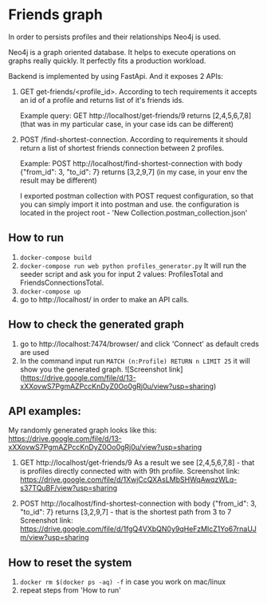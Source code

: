 # Friends graph

In order to persists profiles and their relationships Neo4j is used. 

Neo4j is a graph oriented database. It helps to execute operations on graphs really quickly. It perfectly fits a production workload.

Backend is implemented by using FastApi. And it exposes 2 APIs:

1) GET get-friends/<profile_id>. According to tech requirements it accepts an id of a profile and returns list of it's friends ids.
    
    Example query:
    GET http://localhost/get-friends/9 returns [2,4,5,6,7,8] (that was in my particular case, in your case ids can be different)
2) POST /find-shortest-connection. According to requirements it should return a list of shortest friends connection between 2 profiles.

    Example: 
    POST http://localhost/find-shortest-connection with body {"from_id": 3, "to_id": 7} returns [3,2,9,7] (in my case, in your env the result may be different)

    I exported postman collection with POST request configuration, so that you can simply import it into postman and use. the configuration is located in the project root - 'New Collection.postman_collection.json'

## How to run
1) `docker-compose build`
2) `docker-compose run web python profiles_generator.py` It will run the seeder script and ask you for input 2 values: ProfilesTotal and FriendsConnectionsTotal.
2) `docker-compose up`
3) go to http://localhost/ in order to make an API calls.

## How to check the generated graph
1) go to http://localhost:7474/browser/ and click 'Connect' as default creds are used
2) In the command input run `MATCH (n:Profile) RETURN n LIMIT 25` it will show you the generated graph.
![Screenshot link] (https://drive.google.com/file/d/13-xXXovwS7PgmAZPccKnDyZ0Oo0gRj0u/view?usp=sharing)

    
## API examples:

My randomly generated graph looks like this:
https://drive.google.com/file/d/13-xXXovwS7PgmAZPccKnDyZ0Oo0gRj0u/view?usp=sharing

1) GET http://localhost/get-friends/9
As a result we see [2,4,5,6,7,8] - that is profiles directly connected with with 9th profile.
Screenshot link: https://drive.google.com/file/d/1XwjCcQXAsLMbSHWqAwqzWLq-s37TQuBF/view?usp=sharing

2) POST http://localhost/find-shortest-connection with body {"from_id": 3, "to_id": 7} returns [3,2,9,7] - that is the shortest path from 3 to 7
Screenshot link: https://drive.google.com/file/d/1fgQ4VXbQN0y9qHeFzMIcZ1Yo67rnaUJm/view?usp=sharing

## How to reset the system
1) `docker rm $(docker ps -aq) -f` in case you work on mac/linux
2) repeat steps from 'How to run'